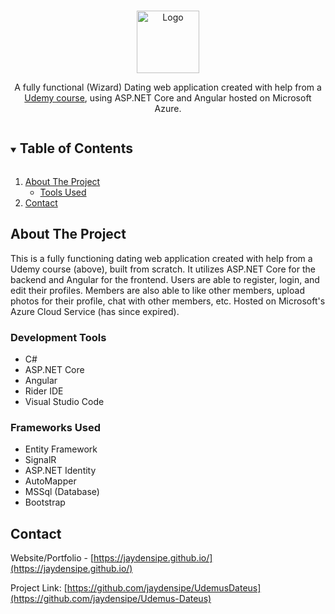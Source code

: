<!-- PROJECT LOGO -->
<br/>
<p align="center">
    <img style="height: 100px" src="https://assets.wprock.fr/emoji/joypixels/512/1f9d9-2642.png" alt="Logo">
  <p align="center">
     A fully functional (Wizard) Dating web application created with help from a <a href="https://www.udemy.com/course/build-an-app-with-aspnet-core-and-angular-from-scratch">Udemy course</a>, using ASP.NET Core and Angular hosted on Microsoft Azure.
    <br />
  </p>
</p>


<!-- TABLE OF CONTENTS -->
<details open="open">
  <summary><h2 style="display: inline-block">Table of Contents</h2></summary>
  <ol>
    <li>
      <a href="#about-the-project">About The Project</a>
      <ul>
        <li><a href="#development-tools">Tools Used</a></li>
      </ul>
    </li>
    <li><a href="#contact">Contact</a></li>
  </ol>
</details>


<!-- ABOUT THE PROJECT -->
## About The Project

This is a fully functioning dating web application created with help from a Udemy course (above), built from scratch. 
It utilizes ASP.NET Core for the backend and Angular for the frontend. Users are able to register, login, and edit their profiles. 
Members are also able to like other members, upload photos for their profile, chat with other members, etc. Hosted on Microsoft's Azure Cloud Service (has since expired).

### Development Tools
* C#
* ASP.NET Core
* Angular
* Rider IDE
* Visual Studio Code

### Frameworks Used

* Entity Framework
* SignalR
* ASP.NET Identity
* AutoMapper
* MSSql (Database)
* Bootstrap

<!-- CONTACT -->
## Contact

Website/Portfolio - [https://jaydensipe.github.io/](https://jaydensipe.github.io/)

Project Link: [https://github.com/jaydensipe/UdemusDateus](https://github.com/jaydensipe/Udemus-Dateus)

